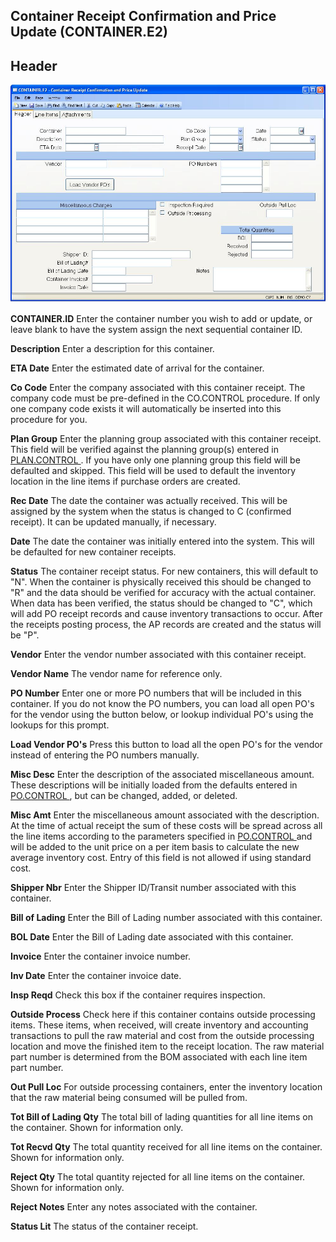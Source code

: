 ##  Container Receipt Confirmation and Price Update (CONTAINER.E2)

<PageHeader />

##  Header

![](./CONTAINER-E2-1.jpg)

**CONTAINER.ID** Enter the container number you wish to add or update, or
leave blank to have the system assign the next sequential container ID.  
  
**Description** Enter a description for this container.  
  
**ETA Date** Enter the estimated date of arrival for the container.  
  
**Co Code** Enter the company associated with this container receipt. The
company code must be pre-defined in the CO.CONTROL procedure. If only one
company code exists it will automatically be inserted into this procedure for
you.  
  
**Plan Group** Enter the planning group associated with this container receipt. This field will be verified against the planning group(s) entered in [ PLAN.CONTROL ](../../../../../rover/AP-OVERVIEW/AP-ENTRY/AP-E/AP-E-1/CURRENCY-CONTROL/PO-E/PO-E-1/PLAN-CONTROL) . If you have only one planning group this field will be defaulted and skipped. This field will be used to default the inventory location in the line items if purchase orders are created.   
  
**Rec Date** The date the container was actually received. This will be
assigned by the system when the status is changed to C (confirmed receipt). It
can be updated manually, if necessary.  
  
**Date** The date the container was initially entered into the system. This
will be defaulted for new container receipts.  
  
**Status** The container receipt status. For new containers, this will default
to "N". When the container is physically received this should be changed to
"R" and the data should be verified for accuracy with the actual container.
When data has been verified, the status should be changed to "C", which will
add PO receipt records and cause inventory transactions to occur. After the
receipts posting process, the AP records are created and the status will be
"P".  
  
**Vendor** Enter the vendor number associated with this container receipt.  
  
**Vendor Name** The vendor name for reference only.  
  
**PO Number** Enter one or more PO numbers that will be included in this
container. If you do not know the PO numbers, you can load all open PO's for
the vendor using the button below, or lookup individual PO's using the lookups
for this prompt.  
  
**Load Vendor PO's** Press this button to load all the open PO's for the
vendor instead of entering the PO numbers manually.  
  
**Misc Desc** Enter the description of the associated miscellaneous amount. These descriptions will be initially loaded from the defaults entered in [ PO.CONTROL ](../../../../../rover/AP-OVERVIEW/AP-ENTRY/AP-E/AP-E-1/CURRENCY-CONTROL/PO-E/PO-E-2/PO-CONTROL) , but can be changed, added, or deleted.   
  
**Misc Amt** Enter the miscellaneous amount associated with the description. At the time of actual receipt the sum of these costs will be spread across all the line items according to the parameters specified in [ PO.CONTROL ](../../../../../rover/AP-OVERVIEW/AP-ENTRY/AP-E/AP-E-1/CURRENCY-CONTROL/PO-E/PO-E-2/PO-CONTROL) and will be added to the unit price on a per item basis to calculate the new average inventory cost. Entry of this field is not allowed if using standard cost.   
  
**Shipper Nbr** Enter the Shipper ID/Transit number associated with this
container.  
  
**Bill of Lading** Enter the Bill of Lading number associated with this
container.  
  
**BOL Date** Enter the Bill of Lading date associated with this container.  
  
**Invoice** Enter the container invoice number.  
  
**Inv Date** Enter the container invoice date.  
  
**Insp Reqd** Check this box if the container requires inspection.  
  
**Outside Process** Check here if this container contains outside processing
items. These items, when received, will create inventory and accounting
transactions to pull the raw material and cost from the outside processing
location and move the finished item to the receipt location. The raw material
part number is determined from the BOM associated with each line item part
number.  
  
**Out Pull Loc** For outside processing containers, enter the inventory
location that the raw material being consumed will be pulled from.  
  
**Tot Bill of Lading Qty** The total bill of lading quantities for all line
items on the container. Shown for information only.  
  
**Tot Recvd Qty** The total quantity received for all line items on the
container. Shown for information only.  
  
**Reject Qty** The total quantity rejected for all line items on the
container. Shown for information only.  
  
**Reject Notes** Enter any notes associated with the container.  
  
**Status Lit** The status of the container receipt.  
  
  
<badge text= "Version 8.10.57" vertical="middle" />

<PageFooter />